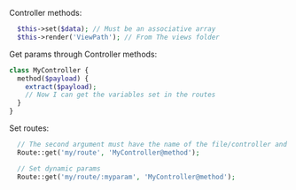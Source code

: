 Controller methods:

```php
  $this->set($data); // Must be an associative array
  $this->render('ViewPath'); // From The views folder
```

Get params through Controller methods:

```php
class MyController {
  method($payload) {
    extract($payload);
    // Now I can get the variables set in the routes
  }
}
```

Set routes:

```php
  // The second argument must have the name of the file/controller and the method
  Route::get('my/route', 'MyController@method');

  // Set dynamic params
  Route::get('my/route/:myparam', 'MyController@method');
```
